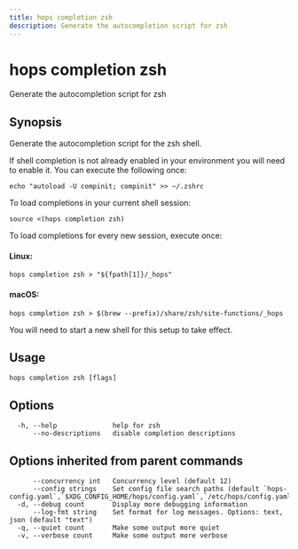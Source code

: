 ```yaml
---
title: hops completion zsh
description: Generate the autocompletion script for zsh
---
```


<!--
This documentation is auto generated by a script.
Please do not edit this file directly.
-->

<!-- markdownlint-disable-next-line single-title -->
# hops completion zsh

Generate the autocompletion script for zsh

## Synopsis

Generate the autocompletion script for the zsh shell.

If shell completion is not already enabled in your environment you will need
to enable it.  You can execute the following once:

	echo "autoload -U compinit; compinit" >> ~/.zshrc

To load completions in your current shell session:

	source <(hops completion zsh)

To load completions for every new session, execute once:

#### Linux:

	hops completion zsh > "${fpath[1]}/_hops"

#### macOS:

	hops completion zsh > $(brew --prefix)/share/zsh/site-functions/_hops

You will need to start a new shell for this setup to take effect.


## Usage

```plaintext
hops completion zsh [flags]
```

## Options

```plaintext
  -h, --help              help for zsh
      --no-descriptions   disable completion descriptions
```

## Options inherited from parent commands

```plaintext
      --concurrency int   Concurrency level (default 12)
      --config strings    Set config file search paths (default `hops-config.yaml`,`$XDG_CONFIG_HOME/hops/config.yaml`,`/etc/hops/config.yaml`)
  -d, --debug count       Display more debugging information
      --log-fmt string    Set format for log messages. Options: text, json (default "text")
  -q, --quiet count       Make some output more quiet
  -v, --verbose count     Make some output more verbose
```
